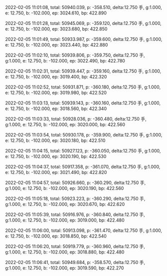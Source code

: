 2022-02-05 11:01:08, total: 50940.039, p: -358.510, delta:12.750 手, g:1.000, e: 12.750, b: -102.000, ep: 3024.610, bp: 422.890

2022-02-05 11:01:28, total: 50945.069, p: -359.120, delta:12.750 手, g:1.000, e: 12.750, b: -102.000, ep: 3023.680, bp: 422.850

2022-02-05 11:01:49, total: 50933.987, p: -359.600, delta:12.750 手, g:1.000, e: 12.750, b: -102.000, ep: 3023.440, bp: 422.880

2022-02-05 11:02:10, total: 50939.806, p: -359.750, delta:12.750 手, g:1.000, e: 12.750, b: -102.000, ep: 3022.490, bp: 422.780

2022-02-05 11:02:31, total: 50939.447, p: -359.160, delta:12.750 手, g:1.000, e: 12.750, b: -102.000, ep: 3019.400, bp: 422.320

2022-02-05 11:02:52, total: 50931.871, p: -360.180, delta:12.750 手, g:1.000, e: 12.750, b: -102.000, ep: 3019.980, bp: 422.520

2022-02-05 11:03:13, total: 50939.143, p: -360.160, delta:12.750 手, g:1.000, e: 12.750, b: -102.000, ep: 3018.560, bp: 422.340

2022-02-05 11:03:33, total: 50928.036, p: -360.480, delta:12.750 手, g:1.000, e: 12.750, b: -102.000, ep: 3020.000, bp: 422.560

2022-02-05 11:03:54, total: 50930.178, p: -359.900, delta:12.750 手, g:1.000, e: 12.750, b: -102.000, ep: 3020.180, bp: 422.510

2022-02-05 11:04:15, total: 50927.123, p: -360.050, delta:12.750 手, g:1.000, e: 12.750, b: -102.000, ep: 3020.190, bp: 422.530

2022-02-05 11:04:37, total: 50917.358, p: -361.070, delta:12.750 手, g:1.000, e: 12.750, b: -102.000, ep: 3021.490, bp: 422.820

2022-02-05 11:04:57, total: 50926.660, p: -360.290, delta:12.750 手, g:1.000, e: 12.750, b: -102.000, ep: 3020.190, bp: 422.560

2022-02-05 11:05:18, total: 50923.223, p: -360.290, delta:12.750 手, g:1.000, e: 12.750, b: -102.000, ep: 3020.670, bp: 422.620

2022-02-05 11:05:39, total: 50916.976, p: -360.840, delta:12.750 手, g:1.000, e: 12.750, b: -102.000, ep: 3019.000, bp: 422.480

2022-02-05 11:06:00, total: 50913.098, p: -361.470, delta:12.750 手, g:1.000, e: 12.750, b: -102.000, ep: 3018.850, bp: 422.540

2022-02-05 11:06:20, total: 50919.779, p: -360.960, delta:12.750 手, g:1.000, e: 12.750, b: -102.000, ep: 3018.880, bp: 422.480

2022-02-05 11:06:41, total: 50949.684, p: -358.570, delta:12.750 手, g:1.000, e: 12.750, b: -102.000, ep: 3019.590, bp: 422.270